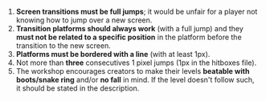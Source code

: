 1.  **Screen transitions must be full jumps**; it would be unfair for a player not knowing how to jump over a new screen.
2.  **Transition platforms should always work** (with a full jump) and they **must not be related to a specific position** in the platform before the transition to the new screen.
3.  **Platforms must be bordered with a line** (with at least 1px).
4.  Not more than **three** consecutives 1 pixel jumps (1px in the hitboxes file).
5.  The workshop encourages creators to make their levels **beatable with boots/snake ring** and/or **no fall** in mind. If the level doesn't follow such, it should be stated in the description.
